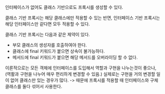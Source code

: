 인터페이스가 없어도 클래스 기반으로도 프록시를 생성할 수 있다.

클래스 기반 프록시는 해당 클래스에만 적용할 수 있는 반면,
인터페이스 기반 프록시는 해당 인터페이스만 같다면 모두 적용할 수 있다.

클래스 기반 프록시는 다음과 같은 제약이 있다.
 - 부모  클래스의 생성자를 호출하여야 한다.
 - 클래스에 final 키워드가 붙으면 상속이 불가능하다.
 - 메서드에 final 키워드가 붙으면 해당 메서드를 오버라이딩 할 수 없다.

이론적으로는 모든 객체에 인터페이스를 도입해서 역할과 구현을 나누는것이 좋으나, (역활과 구현을 나누어 매우 편리하게 변경할 수 있음.)
실제로는 구현을 거의 변경할 일이 없어 클래스만 있는 경우가 많다.
 -> 때문에 프록시를 적용할 때 인터페이스와 구체 클래스를 둘다 섞어서 사용한다. 
